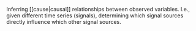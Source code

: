 Inferring [[cause|causal]] relationships between observed variables.
I.e., given different time series (signals), determining which signal sources directly influence which other signal sources.